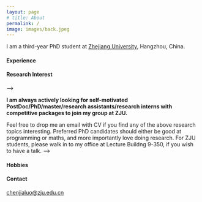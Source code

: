 ```yaml
---
layout: page
# title: About
permalink: /
image: images/back.jpeg
---
```


I am a third-year PhD student at [Zhejiang University](https://www.zju.edu.cn/), Hangzhou, China. 


#### Experience

<!-- I was a research fellow with Prof. [Dong Jin Song](https://www.comp.nus.edu.sg/~dongjs/) at [School of Computing](https://www.comp.nus.edu.sg/), [National University of Singapore](http://www.nus.edu.sg/) (2019.04-2020.06). Before that, I was a research fellow with Prof. [Sun Jun](https://sunjun.site/) at [Information Systems Technology and Design](https://istd.sutd.edu.sg/), [Singapore University of Technology and Design](https://www.sutd.edu.sg/) (2018.04-2019.04), where I received my Ph.D. in March 2018. I obtained my B.E. in information engineering from [Xi’an Jiaotong University](http://www.xjtu.edu.cn/) in July 2013. -->

<!-- <img align="right" src="images/me2.jpeg" />  -->
<!-- <img style="float: right;" src="images/me2.jpeg">  -->

#### Research Interest

<!-- In general, my research aims to build more trustworthy systems or software with the help of formal methods or testing techniques. Currently, I am particularly interested in the following research topics:
- Testing, verification and repair of practical deep learning models from multiple dimensions such as robustness, fairness and copyright;
- Verification of concurrent reactive systems, OS kernels;
- (Semi-)Automatic modelling and verification of security protocols;
- Other related topics like fuzzing, symbolic execution, etc.

Collaborations are warmly welcome from both academia or industry.

<!-- my research concerns *how to better design, implement and analyze systems, with a focus on artificial intelligence (AI) systems and cyber-physical systems (CPS), such as autonomous driving car, industrial control system, and recommendation system, using various software engineering (SE) techniques ranging from formal methods, program analysis to software testing.* <u>Most of my recent works are focused on testing and enhancing the robustness or fairness of deep learning models deployed in different application domains to improve the system reliability and security.</u> -->
 -->
<!-- #### Vacencies

<!-- <font color="#dd0000"> -->
**I am always actively looking for self-motivated PostDoc/PhD/master/research assistants/research interns with competitive packages to join my group at ZJU.**
<!-- </font>  -->
Feel free to drop me an email with CV if you find any of the above research topics interesting. Preferred PhD candidates should either be good at programming or maths, and more importantly love doing research. For ZJU students, please walk in to my office at Lecture Buildng 9-350, if you wish to have a talk.
 -->

#### Hobbies

<!-- Badminton, football, rock climbing, DOTA2, PES, etc.  -->


#### Contact
[chenjialuo@zju.edu.cn](mailto:chenjialuo@zju.edu.cn)
